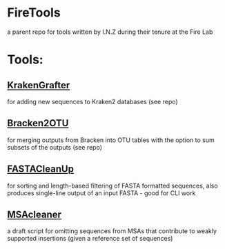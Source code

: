 # FireTools
a parent repo for tools written by I.N.Z during their tenure at the Fire Lab


# Tools:

## [KrakenGrafter](https://github.com/Zheludev/KrakenGrafter)

for adding new sequences to Kraken2 databases (see repo)

## [Bracken2OTU](https://github.com/Zheludev/Bracken2OTU)

for merging outputs from Bracken into OTU tables with the option to sum subsets of the outputs (see repo)

## [FASTACleanUp](https://github.com/Zheludev/VNom/blob/main/dependencies/FASTACleanUp.py)

for sorting and length-based filtering of FASTA formatted sequences, also produces single-line output of an input FASTA - good for CLI work

## [MSAcleaner](https://github.com/Zheludev/MSAcleaner)

a draft script for omitting sequences from MSAs that contribute to weakly supported insertions (given a reference set of sequences)

